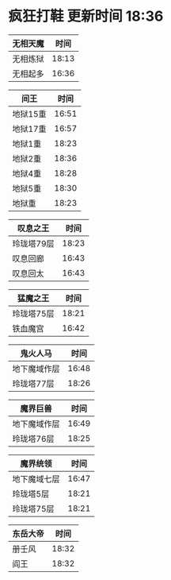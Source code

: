 # 疯狂打鞋 更新时间 18:36

| 无相天魔   | 时间    |
|--------|-------|
| 无相炼狱 | 18:13 |
| 无相起多 | 16:36 |

| 间王   | 时间    |
|--------|-------|
| 地狱15重 | 16:51 |
| 地狱17重 | 16:57 |
| 地狱1重 | 18:23 |
| 地狱2重 | 18:36 |
| 地狱4重 | 18:28 |
| 地狱5重 | 18:30 |
| 地狱重 | 18:23 |

| 叹息之王   | 时间    |
|--------|-------|
| 玲珑塔79层 | 18:23 |
| 叹息回廊 | 16:43 |
| 叹息回太 | 16:43 |

| 猛魔之王   | 时间    |
|--------|-------|
| 玲珑塔75层 | 18:21 |
| 铁血魔宫 | 16:42 |

| 鬼火人马   | 时间    |
|--------|-------|
| 地下魔域作层 | 16:48 |
| 玲珑塔77层 | 18:26 |

| 魔界巨兽   | 时间    |
|--------|-------|
| 地下魔域作层 | 16:49 |
| 玲珑塔76层 | 18:25 |

| 魔界统领   | 时间    |
|--------|-------|
| 地下魔域七层 | 16:47 |
| 玲珑塔5层 | 18:21 |
| 玲珑塔75层 | 18:21 |

| 东岳大帝   | 时间    |
|--------|-------|
| 册壬风 | 18:32 |
| 阎王 | 18:32 |